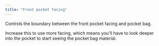 ```yaml
---
title: "Front pocket facing"
---
```


Controls the boundary between the front pocket facing and pocket bag.

Increase this to use more facing, which means you'll have to look deeper into
the pocket to start seeing the pocket bag material.




